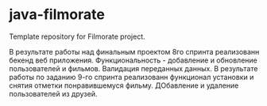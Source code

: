 # java-filmorate
Template repository for Filmorate project.

В результате работы над финальным проектом 8го спринта реализованн бекенд веб приложения.
Функциональность - добавление и обновление пользователей и фильмов. Валидация переданных данных.
В результате работы по заданию 9-го спринта реализованн функционал установки и снятия отметки 
понравившемуся фильму. ДОбавление и удаление пользователей из друзей.